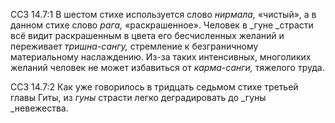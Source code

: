 ССЗ 14.7:1	В шестом стихе используется слово _нирмала,_ «чистый», а в данном стихе слово _рага,_ «раскрашенное». Человек в _гуне _страсти всё видит раскрашенным в цвета его бесчисленных желаний и переживает _тришна-сангу,_ стремление к безграничному материальному наслаждению. Из-за таких интенсивных, многоликих желаний человек не может избавиться от _карма-санги,_ тяжелого труда.

ССЗ 14.7:2	Как уже говорилось в тридцать седьмом стихе третьей главы Гиты, из _гуны_ страсти легко деградировать до _гуны _невежества.